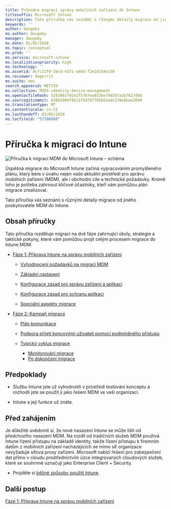 ```yaml
---
title: Průvodce migrací správy mobilních zařízení do Intune
titlesuffix: Microsoft Intune
description: Tato příručka vás seznámí s různými detaily migrace od jiného poskytovatele MDM do Microsoft Intune.
keywords: ''
author: dougeby
ms.author: dougeby
manager: dougeby
ms.date: 01/02/2018
ms.topic: conceptual
ms.prod: ''
ms.service: microsoft-intune
ms.localizationpriority: high
ms.technology: ''
ms.assetid: dcfc21f9-1bcd-4371-a46d-f2e18154ec50
ms.reviewer: dagerrit
ms.suite: ems
search.appverid: MET150
ms.collection: M365-identity-device-management
ms.openlocfilehash: 5283061f92e2f57b7ea833be79d357a1b7827d9d
ms.sourcegitcommit: 430b290474b11f9df87785b01edc178e6bae2049
ms.translationtype: MT
ms.contentlocale: cs-CZ
ms.lasthandoff: 03/05/2019
ms.locfileid: "57398898"
---
```

# <a name="intune-migration-guide"></a>Příručka k migraci do Intune

![Příručka k migraci MDM do Microsoft Intune – schéma](./media/MDM-migration-guide-art.PNG)

Úspěšná migrace do Microsoft Intune začíná vypracováním promyšleného plánu, který bere v úvahu nejen vaše aktuální prostředí pro správu mobilních zařízení (MDM), ale i obchodní cíle a technické požadavky. Kromě toho je potřeba zahrnout klíčové účastníky, kteří vám pomůžou plán migrace zrealizovat.

Tato příručka vás seznámí s různými detaily migrace od jiného poskytovatele MDM do Intune.

## <a name="whats-included-in-this-guide"></a>Obsah příručky

Tato příručka rozděluje migraci na dvě fáze zahrnující úkoly, strategie a taktické pokyny, které vám pomůžou projít celým procesem migrace do Intune MDM.

-   [Fáze 1: Příprava Intune na správu mobilních zařízení](migration-guide-prepare.md)

    -   [Vyhodnocení požadavků na migraci MDM](migration-guide-prepare.md#assess-mdm-requirements)

    -   [Základní nastavení](migration-guide-setup.md)

    -   [Konfigurace zásad pro správu zařízení a aplikací](migration-guide-configure-policies.md)

    -   [Konfigurace zásad pro ochranu aplikací](migration-guide-app-protection-policies.md)

    -   [Speciální aspekty migrace](migration-guide-considerations.md)

-   [Fáze 2: Kampaň migrace](migration-guide-campaign.md)

    -   [Plán komunikace](migration-guide-communication-plan.md)

    -   [Podpora přijetí koncovými uživateli pomocí podmíněného přístupu](migration-guide-drive-adoption.md)

    -   [Typický cyklus migrace](migration-guide-cycle.md)
        -   [Monitorování migrace](migration-guide-cycle.md#monitoring-migration)
        -   [Po dokončení migrace](migration-guide-cycle.md#post-migration)

## <a name="assumptions"></a>Předpoklady

-   Službu Intune jste už vyhodnotili v prostředí testování konceptu a rozhodli jste se použít ji jako řešení MDM ve vaší organizaci.

-   Intune a její funkce už znáte.

## <a name="before-you-begin"></a>Před zahájením

Je důležité uvědomit si, že nové nasazení Intune se může lišit od předchozího nasazení MDM. Na rozdíl od tradičních služeb MDM používá Intune řízení přístupu na základě identity, takže řízení přístupu k firemním datům z mobilních zařízení nacházejících se mimo síť organizace nevyžaduje síťová proxy zařízení. Microsoft nabízí řešení pro zabezpečení dat přímo v cloudu prostřednictvím úzce integrovaných cloudových služeb, které se souhrnně označují jako Enterprise Client + Security.

-   Projděte si [běžné způsoby použití Intune](common-scenarios.md).

## <a name="next-steps"></a>Další postup

[Fáze 1: Příprava Intune na správu mobilních zařízení](migration-guide-prepare.md)
